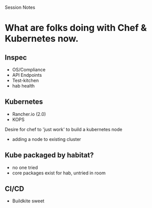 Session Notes
# What are folks doing with Chef & Kubernetes now.

##  Inspec
- OS/Compliance
- API Endpoints
- Test-kitchen
- hab health

## Kubernetes
- Rancher.io (2.0)
- KOPS

Desire for chef to 'just work' to build a kubernetes node
- adding a node to existing cluster

## Kube packaged by habitat?
- no one tried
- core packages exist for hab, untried in room

## CI/CD
- Buildkite sweet








